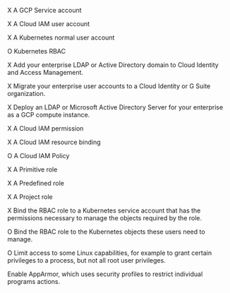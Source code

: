 X A GCP Service account

X A Cloud IAM user account

X A Kubernetes normal user account



O Kubernetes RBAC



X Add your enterprise LDAP or Active Directory domain to Cloud Identity and Access Management.

X Migrate your enterprise user accounts to a Cloud Identity or G Suite organization.

X Deploy an LDAP or Microsoft Active Directory Server for your enterprise as a GCP compute instance.



X A Cloud IAM permission

X A Cloud IAM resource binding

O A Cloud IAM Policy



X A Primitive role

X A Predefined role

X A Project role



X Bind the RBAC role to a Kubernetes service account that has the permissions necessary to manage the objects required by the role.

O Bind the RBAC role to the Kubernetes objects these users need to manage.



O Limit access to some Linux capabilities, for example to grant certain privileges to a process, but not all root user privileges.

Enable AppArmor, which uses security profiles to restrict individual programs actions.